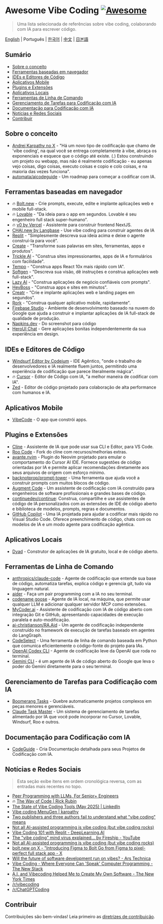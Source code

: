 # Awesome Vibe Coding [![Awesome](https://awesome.re/badge.svg)](https://awesome.re) <!-- omit in toc -->

> Uma lista selecionada de referências sobre vibe coding, colaborando com IA para escrever código.

[English](./README.md) | Português | [한국어](./README-KR.md) | [中文](./README-CN.md) | [日본語](./README-JP.md)

## Sumário <!-- omit in toc -->

- [Sobre o conceito](#sobre-o-conceito)
- [Ferramentas baseadas em navegador](#ferramentas-baseadas-em-navegador)
- [IDEs e Editores de Código](#ides-e-editores-de-código)
- [Aplicativos Mobile](#aplicativos-mobile)
- [Plugins e Extensões](#plugins-e-extensões)
- [Aplicativos Locais](#aplicativos-locais)
- [Ferramentas de Linha de Comando](#ferramentas-de-linha-de-comando)
- [Gerenciamento de Tarefas para Codificação com IA](#gerenciamento-de-tarefas-para-codificação-com-ia)
- [Documentação para Codificação com IA](#documentação-para-codificação-com-ia)
- [Notícias e Redes Sociais](#notícias-e-redes-sociais)
- [Contribuir](#contribuir)

## Sobre o conceito

- [Andrej Karpathy no X](https://x.com/karpathy/status/1886192184808149383) - "Há um novo tipo de codificação que chamo de 'vibe coding', na qual você se entrega completamente à vibe, abraça os exponenciais e esquece que o código até existe. (.) Estou construindo um projeto ou webapp, mas não é realmente codificação - eu apenas vejo coisas, digo coisas, executo coisas e copio e colo coisas, e na maioria das vezes funciona".
- [automata/aicodeguide](https://github.com/automata/aicodeguide) - Um roadmap para começar a codificar com IA.

## Ferramentas baseadas em navegador

- 🔥 [Bolt.new](https://bolt.new/) - Crie prompts, execute, edite e implante aplicações web e mobile full-stack.
- 🔥 [Lovable](https://lovable.dev/) - "Da ideia para o app em segundos. Lovable é seu engenheiro full stack super-humano".
- 🔥 [v0 by Vercel](https://v0.dev/chat) - Assistente para construir frontend NextJS.
- [CHAI.new by Langbase](https://chai.new) -  Use vibe coding para construir agentes de IA
- [Replit](https://replit.com/) - "Simplesmente descreva sua ideia acima e deixe o agente construí-la para você".
- [Create](https://www.create.xyz/) - "Transforme suas palavras em sites, ferramentas, apps e produtos".
- [Trickle AI](https://www.trickle.so/) - "Construa sites impressionantes, apps de IA e formulários com facilidade".
- [Tempo](https://www.tempo.new/) - "Construa apps React 10x mais rápido com IA".
- [Softgen](https://softgen.ai/) - "Descreva sua visão, dê instruções e construa aplicações web full-stack".
- [Lazy AI](https://getlazy.ai/) - "Construa aplicações de negócio confiáveis com prompts".
- [HeyBoss](https://www.heyboss.xyz/) - "Construa apps e sites em minutos".
- [Creatr](https://getcreatr.com/) - "Crie e implante aplicações web e landing pages em segundos".
- [Rork](https://rork.app/) - "Construa qualquer aplicativo mobile, rapidamente".
- [Firebase Studio](https://studio.firebase.google.com/) - Ambiente de desenvolvimento baseado na nuvem do Google que ajuda a construir e implantar aplicações de IA full-stack de qualidade de produção.
- [Napkins.dev](https://www.napkins.dev/) - Do screenshot para código
- [HeroUI Chat](https://heroui.chat/) - Gere aplicações bonitas independentemente da sua experiência em design.

## IDEs e Editores de Código

- [Windsurf Editor by Codeium](https://codeium.com/windsurf) - IDE Agêntico, "onde o trabalho de desenvolvedores e IA realmente fluem juntos, permitindo uma experiência de codificação que parece literalmente mágica".
- 🔥 [Cursor](https://www.cursor.com/) - Editor de Código com IA, "a melhor maneira de codificar com IA".
- [Zed](https://zed.dev/) - Editor de código projetado para colaboração de alta performance com humanos e IA.

## Aplicativos Mobile

- [VibeCode](https://www.vibecodeapp.com/) - O app que constrói apps.

## Plugins e Extensões

- [Cline](https://cline.bot/) - Assistente de IA que pode usar sua CLI e Editor, para VS Code.
- [Roo Code](https://github.com/RooVetGit/Roo-Code) - Fork do cline com recursos/melhorias extras.
- [avante.nvim](https://github.com/yetone/avante.nvim) - Plugin do Neovim projetado para emular o comportamento do Cursor AI IDE. Fornece sugestões de código orientadas por IA e permite aplicar recomendações diretamente aos seus arquivos de origem com esforço mínimo.
- [backnotprop/prompt-tower](https://github.com/backnotprop/prompt-tower) - Uma ferramenta que ajuda você a construir prompts com muitos blocos de código.
- [Augment Code](https://www.augmentcode.com/) - Um assistente de codificação com IA construído para engenheiros de software profissionais e grandes bases de código.
- [continuedev/continue](https://github.com/continuedev/continue): Construa, compartilhe e use assistentes de código de IA personalizados com as extensões de IDE de código aberto e biblioteca de modelos, prompts, regras e documentos.
- [GitHub Copilot](https://github.com/features/copilot) - Uma IA projetada para ajudar a codificar mais rápido no Visual Studio Code. Oferece preenchimento de código, chats com os modelos de IA e um modo agente para codificação agêntica.

## Aplicativos Locais
- [Dyad](https://www.dyad.sh/) - Construtor de aplicações de IA gratuito, local e de código aberto.

## Ferramentas de Linha de Comando

- [anthropics/claude-code](https://github.com/anthropics/claude-code) - Agente de codificação que entende sua base de código, automatiza tarefas, explica código e gerencia git, tudo via linguagem natural.
- [aider](https://aider.chat/) - Faça um pair programming com a IA no seu terminal.
- [codename goose](https://block.github.io/goose/) - Agente de IA local, na máquina, que permite usar qualquer LLM e adicionar qualquer servidor MCP como extensões.
- [MyCoder.ai](https://github.com/drivecore/mycoder) - Assistente de codificação com IA de código aberto com integração Git e GitHub, apresentando capacidades de execução paralela e auto-modificação.
- [ai-christianson/RA.Aid](https://github.com/ai-christianson/RA.Aid) - Um agente de codificação independente construído no framework de execução de tarefas baseado em agentes do LangGraph.
- [CodeSelect](https://github.com/maynetee/codeselect) - Uma ferramenta de linha de comando baseada em Python que comunica eficientemente o código-fonte do projeto para IAs.
- [OpenAI Codex CLI](https://github.com/openai/codex) - Agente de codificação leve da OpenAI que roda no terminal.
- [Gemini CLI](https://github.com/google-gemini/gemini-cli) - é um agente de IA de código aberto do Google que leva o poder do Gemini diretamente para o seu terminal.

## Gerenciamento de Tarefas para Codificação com IA

- [Boomerang Tasks](https://docs.roocode.com/features/boomerang-tasks) - Quebre automaticamente projetos complexos em peças menores e gerenciáveis.
- [Claude Task Master](https://github.com/eyaltoledano/claude-task-master) - Um sistema de gerenciamento de tarefas alimentado por IA que você pode incorporar no Cursor, Lovable, Windsurf, Roo e outros.

## Documentação para Codificação com IA

- [CodeGuide](https://www.codeguide.dev/) - Cria Documentação detalhada para seus Projetos de Codificação com IA.

## Notícias e Redes Sociais

> Esta seção exibe itens em ordem cronológica reversa, com as entradas mais recentes no topo.

- [Peer Programming with LLMs, For Senior+ Engineers](https://pmbanugo.me/blog/peer-programming-with-llms)
- 🔥 [The Way of Code | Rick Rubin](https://www.thewayofcode.com/)
- [The State of Vibe Coding Tools (May 2025) | LinkedIn](https://www.linkedin.com/pulse/state-vibe-coding-tools-may-2025-nufar-gaspar-x1znf/?trackingId=iJSsdxE4R9OECPT43FtBww%3D%3D)
- [Vibe coding MenuGen | karpathy](https://karpathy.bearblog.dev/vibe-coding-menugen/)
- [Two publishers and three authors fail to understand what "vibe coding" means](https://simonwillison.net/2025/May/1/not-vibe-coding/)
- [Not all AI-assisted programming is vibe coding (but vibe coding rocks)](https://simonwillison.net/2025/Mar/19/vibe-coding/)
- [Vibe Coding 101 with Replit - DeepLearning.AI](https://www.deeplearning.ai/short-courses/vibe-coding-101-with-replit/)
- [The "vibe coding" mind virus explained… by Fireship - YouTube](https://www.youtube.com/watch?v=Tw18-4U7mts)
- [Not all AI-assisted programming is vibe coding (but vibe coding rocks)](https://simonwillison.net/2025/Mar/19/vibe-coding/)
- [bolt.new on X - "Introducing Figma to Bolt Go from Figma to pixel-perfect full stack app - X](https://x.com/boltdotnew/status/1900197121829331158)
- [Will the future of software development run on vibes? - Ars Technica](https://arstechnica.com/ai/2025/03/is-vibe-coding-with-ai-gnarly-or-reckless-maybe-some-of-both/)
- [Vibe Coding - Where Everyone Can 'Speak' Computer Programming - The New Stack](https://thenewstack.io/vibe-coding-where-everyone-can-speak-computer-programming/)
- [A.I. and Vibecoding Helped Me to Create My Own Software - The New York Times](https://www.nytimes.com/2025/02/27/technology/personaltech/vibecoding-ai-software-programming.html)
- [/r/vibecoding](https://www.reddit.com/r/vibecoding/)
- [/r/ChatGPTCoding](https://www.reddit.com/r/ChatGPTCoding/)

## Contribuir

Contribuições são bem-vindas! Leia primeiro as [diretrizes de contribuição](CONTRIBUTING.md). 
